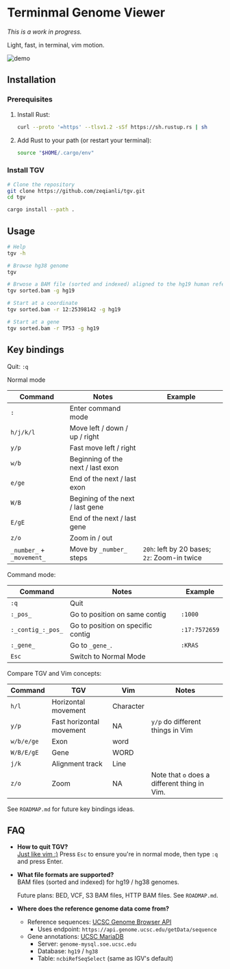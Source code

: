 # Terminmal Genome Viewer

*This is a work in progress.*

Light, fast, in terminal, vim motion.

![demo](demo.gif)

## Installation

### Prerequisites

1. Install Rust:

   ```bash
   curl --proto '=https' --tlsv1.2 -sSf https://sh.rustup.rs | sh
   ```

2. Add Rust to your path (or restart your terminal):

   ```bash
   source "$HOME/.cargo/env"
   ```

### Install TGV

```bash
# Clone the repository
git clone https://github.com/zeqianli/tgv.git
cd tgv

cargo install --path .
```

## Usage

```bash
# Help
tgv -h

# Browse hg38 genome
tgv

# Brwose a BAM file (sorted and indexed) aligned to the hg19 human reference genome
tgv sorted.bam -g hg19

# Start at a coordinate
tgv sorted.bam -r 12:25398142 -g hg19

# Start at a gene
tgv sorted.bam -r TP53 -g hg19
```

## Key bindings

Quit: `:q`

Normal mode

| Command  | Notes | Example |
|---------|-------------|---------|
| `:` | Enter command mode | |
| `h/j/k/l` | Move left / down / up / right | |
| `y/p` | Fast move left / right | |
| `w/b` | Beginning of the next / last exon |  |
| `e/ge` | End of the next / last exon | |
| `W/B` | Begining of the next / last gene | |
| `E/gE` | End of the next / last gene | |
| `z/o` | Zoom in / out | |
| `_number_` + `_movement_` | Move by `_number_` steps | `20h`: left by 20 bases; `2z`: Zoom-in twice |

Command mode:

|Command |Notes| Example|
|---------|-------------|---------|
| `:q` | Quit | |
| `:_pos_` | Go to position on same contig | `:1000` |
| `:_contig_:_pos_` | Go to position on specific contig | `:17:7572659` |
| `:_gene_` | Go to `_gene_`.| `:KRAS`|
| `Esc` | Switch to Normal Mode | |

Compare TGV and Vim concepts:

|Command|TGV|Vim|Notes|
|-------|-----|--|--|
|`h/l`|Horizontal movement|Character ||
|`y/p`|Fast horizontal movement|NA|`y/p` do different things in Vim|
|`w/b/e/ge`|Exon|word||
| `W/B/E/gE` | Gene |WORD||
|`j/k`|Alignment track|Line||
|`z/o`| Zoom | NA | Note that `o` does a different thing in Vim.|

See `ROADMAP.md` for future key bindings ideas.

## FAQ

- **How to quit TGV?**  
  [Just like vim :)](https://stackoverflow.com/questions/11828270/how-do-i-exit-vim) Press `Esc` to ensure you're in normal mode, then type `:q` and press Enter.

- **What file formats are supported?**  
  BAM files (sorted and indexed) for hg19 / hg38 genomes.
  
  Future plans: BED, VCF, S3 BAM files, HTTP BAM files. See `ROADMAP.md`.

- **Where does the reference genome data come from?**  
  - Reference sequences: [UCSC Genome Browser API](https://genome.ucsc.edu/goldenPath/help/api.html)
    - Uses endpoint: `https://api.genome.ucsc.edu/getData/sequence`
  - Gene annotations: [UCSC MariaDB](https://genome.ucsc.edu/goldenPath/help/mysql.html)
    - Server: `genome-mysql.soe.ucsc.edu`
    - Database: `hg19` / `hg38`
    - Table: `ncbiRefSeqSelect` (same as IGV's default)
